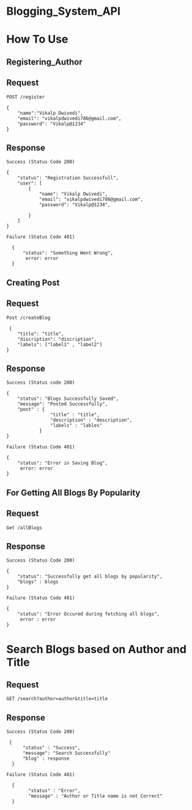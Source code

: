 # Blogging_System_API

# How To Use

## Registering_Author

## Request

`POST /register`

    {
        "name":"Vikalp Dwivedi",
        "email": "vikalpdwivedi786@gmail.com",
        "password": "Vikalp@1234"
    }
    
## Response

`Success (Status Code 200)`

    {
        "status": "Registration Successfull",
        "user": [
            {
                "name": "Vikalp Dwivedi",
                "email": "vikalpdwivedi786@gmail.com",
                "password": "Vikalp@1234",

            }
        ]
    }
`Failure (Status Code 401)`

      {
          "status": "Something Went Wrong",
           error: error
      }
      
 ## Creating Post
 
 ## Request
 
 `Post /createBlog`
 
     {
        "title": "title",
        "discription": "discription",
        "labels": ["label1" , "label2"]
    }
    
## Response

`Success (Status code 200)`

    {
        "status": "Blogs Successfully Saved",
        "message": "Posted Successfully",
        "post" : {
                    "title" : "title",
                    "description" : "description",
                    "labels" : "lables"
                } 
    }
    
`Failure (Status Code 401)`

    {
        "status": "Error in Saving Blog",
         error: error
    }
    
## For Getting All Blogs By Popularity

## Request 

`Get /allBlogs`

## Response

`Success (Status Code 200)`

    {
        "status": "Successfully get all blogs by popularity",
        "blogs" : blogs
    }

`Failure (Status Code 401)`

    {
        "status": "Error Occured during fetching all blogs",
         error : error
    }
    
# Search Blogs based on Author and Title

## Request

`GET /search?author=author&title=title`

## Response

`Success (Status Code 200)`

     {
          "status" : "Success",
          "message": "Search Successfully"
          "blog" : response    
      }
      
 `Failure (Status Code 401)`

      {
            "status" : "Error",
            "message" : "Author or Title name is not Correct"
      }
      
 

